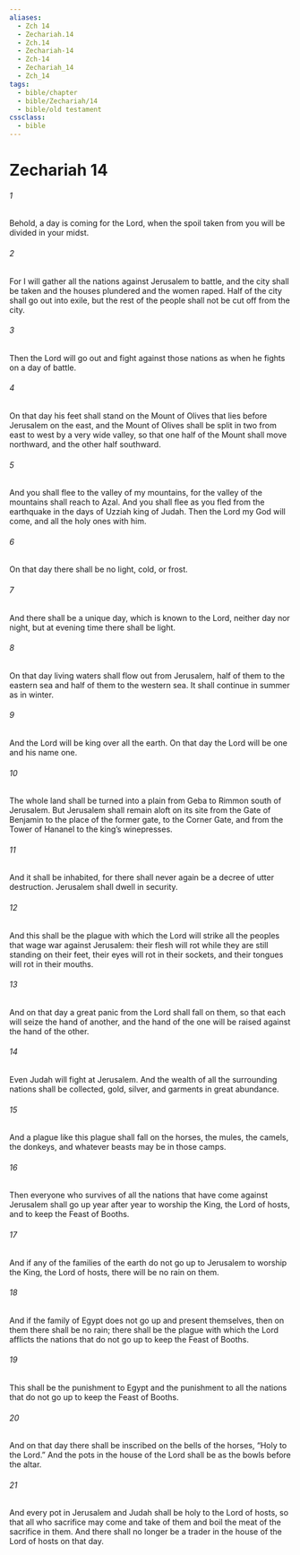 ```yaml
---
aliases:
  - Zch 14
  - Zechariah.14
  - Zch.14
  - Zechariah-14
  - Zch-14
  - Zechariah_14
  - Zch_14
tags:
  - bible/chapter
  - bible/Zechariah/14
  - bible/old testament
cssclass:
  - bible
---
```


# Zechariah 14

###### 1
Behold, a day is coming for the Lord, when the spoil taken from you will be divided in your midst.
###### 2
For I will gather all the nations against Jerusalem to battle, and the city shall be taken and the houses plundered and the women raped. Half of the city shall go out into exile, but the rest of the people shall not be cut off from the city.
###### 3
Then the Lord will go out and fight against those nations as when he fights on a day of battle.
###### 4
On that day his feet shall stand on the Mount of Olives that lies before Jerusalem on the east, and the Mount of Olives shall be split in two from east to west by a very wide valley, so that one half of the Mount shall move northward, and the other half southward.
###### 5
And you shall flee to the valley of my mountains, for the valley of the mountains shall reach to Azal. And you shall flee as you fled from the earthquake in the days of Uzziah king of Judah. Then the Lord my God will come, and all the holy ones with him.
###### 6
On that day there shall be no light, cold, or frost.
###### 7
And there shall be a unique day, which is known to the Lord, neither day nor night, but at evening time there shall be light.
###### 8
On that day living waters shall flow out from Jerusalem, half of them to the eastern sea and half of them to the western sea. It shall continue in summer as in winter.
###### 9
And the Lord will be king over all the earth. On that day the Lord will be one and his name one.
###### 10
The whole land shall be turned into a plain from Geba to Rimmon south of Jerusalem. But Jerusalem shall remain aloft on its site from the Gate of Benjamin to the place of the former gate, to the Corner Gate, and from the Tower of Hananel to the king’s winepresses.
###### 11
And it shall be inhabited, for there shall never again be a decree of utter destruction. Jerusalem shall dwell in security.
###### 12
And this shall be the plague with which the Lord will strike all the peoples that wage war against Jerusalem: their flesh will rot while they are still standing on their feet, their eyes will rot in their sockets, and their tongues will rot in their mouths.
###### 13
And on that day a great panic from the Lord shall fall on them, so that each will seize the hand of another, and the hand of the one will be raised against the hand of the other.
###### 14
Even Judah will fight at Jerusalem. And the wealth of all the surrounding nations shall be collected, gold, silver, and garments in great abundance.
###### 15
And a plague like this plague shall fall on the horses, the mules, the camels, the donkeys, and whatever beasts may be in those camps.
###### 16
Then everyone who survives of all the nations that have come against Jerusalem shall go up year after year to worship the King, the Lord of hosts, and to keep the Feast of Booths.
###### 17
And if any of the families of the earth do not go up to Jerusalem to worship the King, the Lord of hosts, there will be no rain on them.
###### 18
And if the family of Egypt does not go up and present themselves, then on them there shall be no rain; there shall be the plague with which the Lord afflicts the nations that do not go up to keep the Feast of Booths.
###### 19
This shall be the punishment to Egypt and the punishment to all the nations that do not go up to keep the Feast of Booths.
###### 20
And on that day there shall be inscribed on the bells of the horses, “Holy to the Lord.” And the pots in the house of the Lord shall be as the bowls before the altar.
###### 21
And every pot in Jerusalem and Judah shall be holy to the Lord of hosts, so that all who sacrifice may come and take of them and boil the meat of the sacrifice in them. And there shall no longer be a trader in the house of the Lord of hosts on that day.


